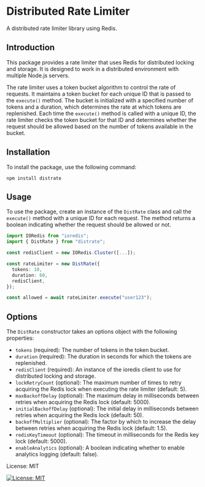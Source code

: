 # Distributed Rate Limiter

A distributed rate limiter library using Redis.

## Introduction

This package provides a rate limiter that uses Redis for distributed locking and storage. It is designed to work in a distributed environment with multiple Node.js servers.

The rate limiter uses a token bucket algorithm to control the rate of requests. It maintains a token bucket for each unique ID that is passed to the `execute()` method. The bucket is initialized with a specified number of tokens and a duration, which determines the rate at which tokens are replenished. Each time the `execute()` method is called with a unique ID, the rate limiter checks the token bucket for that ID and determines whether the request should be allowed based on the number of tokens available in the bucket.

## Installation

To install the package, use the following command:
```
npm install distrate
```

## Usage

To use the package, create an instance of the `DistRate` class and call the `execute()` method with a unique ID for each request. The method returns a boolean indicating whether the request should be allowed or not.


```typescript
import IORedis from "ioredis";
import { DistRate } from "distrate";

const redisClient = new IORedis.Cluster([...]);

const rateLimiter = new DistRate({
  tokens: 10,
  duration: 60,
  redisClient,
});

const allowed = await rateLimiter.execute("user123");
```

## Options

The `DistRate` constructor takes an options object with the following properties:

- `tokens` (required): The number of tokens in the token bucket.
- `duration` (required): The duration in seconds for which the tokens are replenished.
- `redisClient` (required): An instance of the ioredis client to use for distributed locking and storage.
- `lockRetryCount` (optional): The maximum number of times to retry acquiring the Redis lock when executing the rate limiter (default: 5).
- `maxBackoffDelay` (optional): The maximum delay in milliseconds between retries when acquiring the Redis lock (default: 5000).
- `initialBackoffDelay` (optional): The initial delay in milliseconds between retries when acquiring the Redis lock (default: 50).
- `backoffMultiplier` (optional): The factor by which to increase the delay between retries when acquiring the Redis lock (default: 1.5).
- `redisKeyTimeout` (optional): The timeout in milliseconds for the Redis key lock (default: 5000).
- `enableAnalytics` (optional): A boolean indicating whether to enable analytics logging (default: false).


License: MIT

[![License: MIT](https://img.shields.io/badge/License-MIT-yellow.svg)](https://opensource.org/licenses/MIT)

